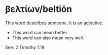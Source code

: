 # βελτίων/beltiōn
This word describes someone. It is an adjective. 
* This word can mean better. 
* This word can also mean very well. 

See: 2 Timothy 1:18
